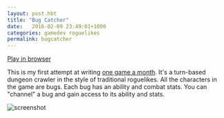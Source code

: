 ```yaml
---
layout: post.hbt
title: "Bug Catcher"
date:   2016-02-09 23:49:01+1000
categories: gamedev roguelikes
permalink: bugcatcher
---
```


[Play in browser](play)

This is my first attempt at writing [one game a month](http://www.onegameamonth.com/). It's a turn-based
dungeon crawler in the style of traditional roguelikes. All the characters in the game are bugs. Each bug
has an ability and combat stats. You can "channel" a bug and gain access to its ability and stats.

![screenshot](images/screenshot.png)
